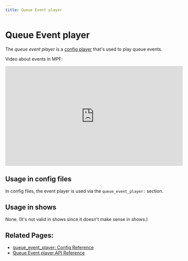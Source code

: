 ```yaml
---
title: Queue Event player
---
```


# Queue Event player


The *queue event player* is a [config player](index.md)
that's used to play queue events.

Video about events in MPF:

<div class="video-wrapper">
<iframe width="560" height="315" src="https://www.youtube.com/embed/G3UbVP8gFU0" title="YouTube video player" frameborder="0" allow="accelerometer; autoplay; clipboard-write; encrypted-media; gyroscope; picture-in-picture" allowfullscreen></iframe>
</div>

## Usage in config files

In config files, the event player is used via the `queue_event_player:`
section.

## Usage in shows

None. (It's not valid in shows since it doesn't make sense in shows.)

## Related Pages:

* [queue_event_player: Config Reference](../config/queue_event_player.md)
* [Queue Event player API Reference](../code/api_reference/config_players/queue_event_player.md)
